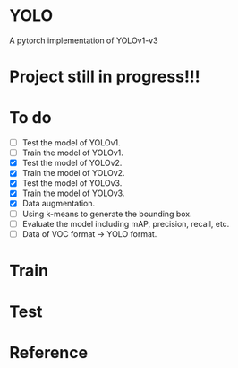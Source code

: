 # YOLO
A pytorch implementation of YOLOv1-v3

# Project still in progress!!!

# To do
- [ ] Test the model of YOLOv1.
- [ ] Train the model of YOLOv1.
- [x] Test the model of YOLOv2.
- [x] Train the model of YOLOv2.
- [x] Test the model of YOLOv3.
- [x] Train the model of YOLOv3.
- [x] Data augmentation.
- [ ] Using k-means to generate the bounding box.
- [ ] Evaluate the model including mAP, precision, recall, etc.
- [ ] Data of VOC format -> YOLO format.

# Train

# Test

# Reference
